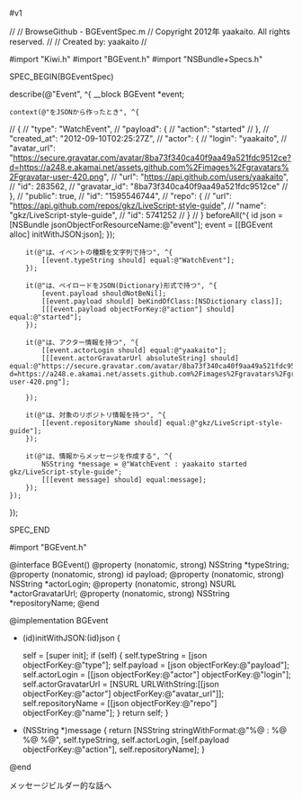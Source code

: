 #v1

//
//  BrowseGithub - BGEventSpec.m
//  Copyright 2012年 yaakaito. All rights reserved.
//
//  Created by: yaakaito
//

#import "Kiwi.h"
#import "BGEvent.h"
#import "NSBundle+Specs.h"

SPEC_BEGIN(BGEventSpec)

describe(@"Event", ^{
    __block BGEvent *event;
    
    context(@"をJSONから作ったとき", ^{
//        {
//            "type": "WatchEvent",
//            "payload": {
//                "action": "started"
//            },
//            "created_at": "2012-09-10T02:25:27Z",
//            "actor": {
//                "login": "yaakaito",
//                "avatar_url": "https://secure.gravatar.com/avatar/8ba73f340ca40f9aa49a521fdc9512ce?d=https://a248.e.akamai.net/assets.github.com%2Fimages%2Fgravatars%2Fgravatar-user-420.png",
//                "url": "https://api.github.com/users/yaakaito",
//                "id": 283562,
//                "gravatar_id": "8ba73f340ca40f9aa49a521fdc9512ce"
//            },
//            "public": true,
//            "id": "1595546744",
//            "repo": {
//                "url": "https://api.github.com/repos/gkz/LiveScript-style-guide",
//                "name": "gkz/LiveScript-style-guide",
//                "id": 5741252
//            }
//        }
        beforeAll(^{
            id json = [NSBundle jsonObjectForResourceName:@"event"];
            event = [[BGEvent alloc] initWithJSON:json];
        });
        
        it(@"は、イベントの種類を文字列で持つ", ^{
            [[event.typeString should] equal:@"WatchEvent"];
        });
        
        it(@"は、ペイロードをJSON(Dictionary)形式で持つ", ^{
            [event.payload shouldNotBeNil];
            [[event.payload should] beKindOfClass:[NSDictionary class]];
            [[[event.payload objectForKey:@"action"] should] equal:@"started"];
        });
        
        it(@"は、アクター情報を持つ", ^{
            [[event.actorLogin should] equal:@"yaakaito"];
            [[[event.actorGravatarUrl absoluteString] should] equal:@"https://secure.gravatar.com/avatar/8ba73f340ca40f9aa49a521fdc9512ce?d=https://a248.e.akamai.net/assets.github.com%2Fimages%2Fgravatars%2Fgravatar-user-420.png"];
            
        });
        
        it(@"は、対象のリポジトリ情報を持つ", ^{
            [[event.repositoryName should] equal:@"gkz/LiveScript-style-guide"];
        });
        
        it(@"は、情報からメッセージを作成する", ^{
            NSString *message = @"WatchEvent : yaakaito started gkz/LiveScript-style-guide";
            [[[event message] should] equal:message];
        });
    });
});

SPEC_END



#import "BGEvent.h"

@interface BGEvent()
@property (nonatomic, strong) NSString *typeString;
@property (nonatomic, strong) id payload;
@property (nonatomic, strong) NSString *actorLogin;
@property (nonatomic, strong) NSURL *actorGravatarUrl;
@property (nonatomic, strong) NSString *repositoryName;
@end

@implementation BGEvent

- (id)initWithJSON:(id)json {
    
    self = [super init];
    if (self) {
        self.typeString = [json objectForKey:@"type"];
        self.payload = [json objectForKey:@"payload"];
        self.actorLogin = [[json objectForKey:@"actor"] objectForKey:@"login"];
        self.actorGravatarUrl = [NSURL URLWithString:[[json objectForKey:@"actor"] objectForKey:@"avatar_url"]];
        self.repositoryName = [[json objectForKey:@"repo"] objectForKey:@"name"];
    }
    return self;
}

- (NSString *)message {
    return [NSString stringWithFormat:@"%@ : %@ %@ %@", self.typeString, self.actorLogin, [self.payload objectForKey:@"action"], self.repositoryName];
}

@end


メッセージビルダー的な話へ
